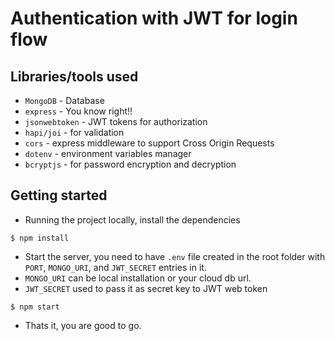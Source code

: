 # Authentication with JWT for login flow

## Libraries/tools used

- `MongoDB` - Database
- `express` - You know right!!
- `jsonwebtoken` - JWT tokens for authorization
- `hapi/joi` - for validation
- `cors` - express middleware to support Cross Origin Requests
- `dotenv` - environment variables manager
- `bcryptjs` - for password encryption and decryption

## Getting started

- Running the project locally, install the dependencies
```
$ npm install
```

- Start the server, you need to have `.env` file created in the root folder with
  `PORT`, `MONGO_URI`, and `JWT_SECRET` entries in it.
- `MONGO_URI` can be local installation or your cloud db url.
- `JWT_SECRET` used to pass it as secret key to JWT web token

```
$ npm start
```

- Thats it, you are good to go.